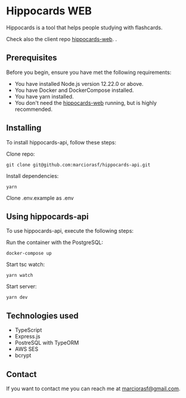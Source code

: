 # Hippocards WEB

Hippocards is a tool that helps people studying with flashcards.

Check also the client repo [hippocards-web](https://github.com/marciorasf/hippocards-web).
.
## Prerequisites

Before you begin, ensure you have met the following requirements:
* You have installed Node.js version 12.22.0 or above.
* You have Docker and DockerCompose installed.
* You have yarn installed.
* You don't need the [hippocards-web](https://github.com/marciorasf/hippocards-api) running, but is highly recommended.

## Installing 

To install hippocards-api, follow these steps:

Clone repo:
```
git clone git@github.com:marciorasf/hippocards-api.git
```

Install dependencies:
```
yarn
```

Clone .env.example as .env

## Using hippocards-api

To use hippocards-api, execute the following steps:

Run the container with the PostgreSQL:

```
docker-compose up
```

Start tsc watch:

```
yarn watch
```

Start server:

```
yarn dev
```

## Technologies used
* TypeScript
* Express.js
* PostreSQL with TypeORM
* AWS SES
* bcrypt

## Contact

If you want to contact me you can reach me at marciorasf@gmail.com.
